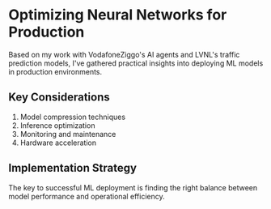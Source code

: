 
# Optimizing Neural Networks for Production

Based on my work with VodafoneZiggo's AI agents and LVNL's traffic prediction models, I've gathered practical insights into deploying ML models in production environments.

## Key Considerations

1. Model compression techniques
2. Inference optimization
3. Monitoring and maintenance
4. Hardware acceleration

## Implementation Strategy

The key to successful ML deployment is finding the right balance between model performance and operational efficiency.
